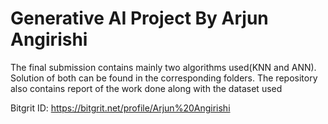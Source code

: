 # Generative AI Project By Arjun Angirishi

The final submission contains mainly two algorithms used(KNN and ANN). Solution of both can be found in the corresponding folders. The repository also contains report of the work done along with the dataset used

Bitgrit ID: https://bitgrit.net/profile/Arjun%20Angirishi